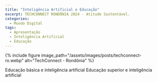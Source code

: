 ```yaml
---
title: "Inteligência Artificial e Educação"
excerpt: TECHCONNECT RONDÔNIA 2024 - Atitude Sustentável.
categories:
  - Mundo Digital
tags:
  - Apresentação
  - Inteligência Artificial
  - Educação
---
```


{% include figure image_path="/assets/images/posts/techconnect-ro.webp" alt="TechConnect - Rondônia" %}

Educação básica e inteligência artificial
Educação superior e inteligência artificial


